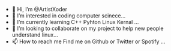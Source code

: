 - 👋 Hi, I’m @ArtistXoder
- 👀 I’m interested in coding computer scinece...
- 🌱 I’m currently learning C++ Pyhton Linux Kernal ...
- 💞️ I’m looking to collaborate on my project to help new people understand linux...
- 📫 How to reach me  Find me on Github or Twitter or Spotify ...

<!---
ArtistXoder/ArtistXoder is a ✨ special ✨ repository because its `README.md` (this file) appears on your GitHub profile.
You can click the Preview link to take a look at your changes.
--->
